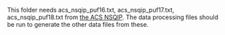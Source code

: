 This folder needs acs_nsqip_puf16.txt, acs_nsqip_puf17.txt, acs_nsqip_puf18.txt from [the ACS NSQIP](https://www.facs.org/quality-programs/acs-nsqip). The data processing files should be run to generate the other data files from these.

